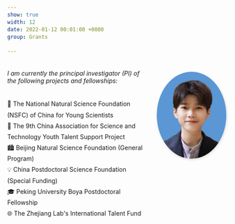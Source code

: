 ```yaml
---
show: true
width: 12
date: 2022-01-12 00:01:00 +0800
group: Grants

---
```


<div style="display: flex; align-items: flex-start; justify-content: space-between; gap: 1rem; max-width: 900px; margin: 0.5rem auto;">
  <!-- 左侧文本内容 -->
  <div class="p-4" style="flex: 1.5;">
    <h6>I am currently the principal investigator (PI) of the following projects and fellowships:</h6>
    <ul style="line-height: 1.8; list-style: none; padding-left: 0;">
        <li>📌 The National Natural Science Foundation (NSFC) of China for Young Scientists</li>
        <li>🎯 The 9th China Association for Science and Technology Youth Talent Support Project</li>
        <li>🏙️ Beijing Natural Science Foundation (General Program)</li>
        <li>💡 China Postdoctoral Science Foundation (Special Funding)</li>
        <li>🎓 Peking University Boya Postdoctoral Fellowship</li>
        <li>🌐 The Zhejiang Lab's International Talent Fund</li>
</ul>
  </div>

  <!-- 右侧圆形头像 -->
  <div style="flex-shrink: 0; margin-top: 25px;">
    <img src="assets/images/photos/yjzheng.jpg" alt="Profile photo"
         style="width: 160px; height: 200px; border-radius: 80%; object-fit: cover; box-shadow: 1px 2px 6px rgba(0,0,0,0.15);" />
  </div>
</div>